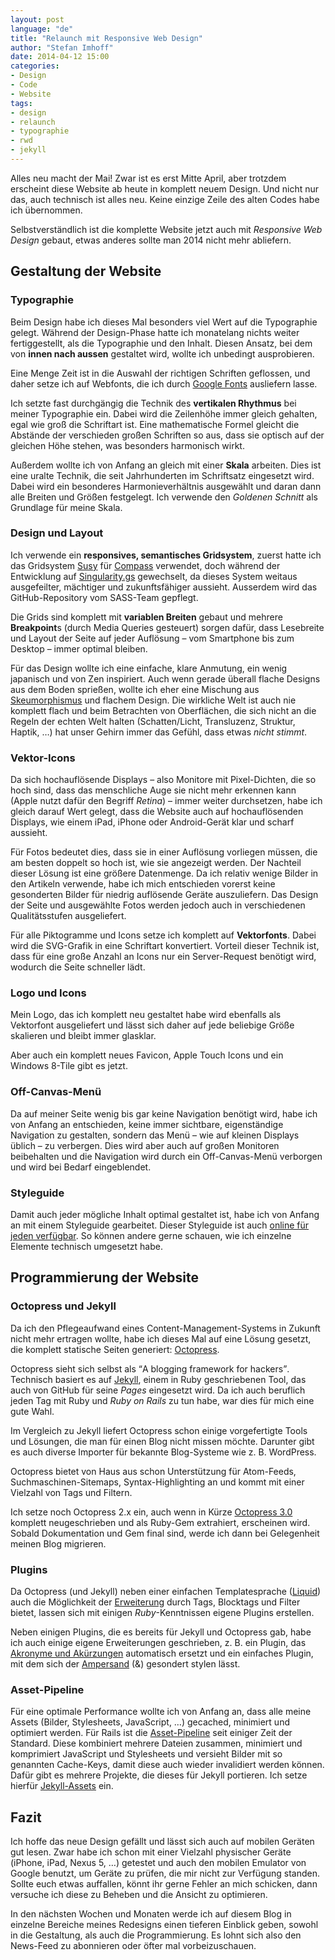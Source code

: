 ```yaml
---
layout: post
language: "de"
title: "Relaunch mit Responsive Web Design"
author: "Stefan Imhoff"
date: 2014-04-12 15:00
categories:
- Design
- Code
- Website
tags:
- design
- relaunch
- typographie
- rwd
- jekyll
---
```


Alles neu macht der Mai! Zwar ist es erst Mitte April, aber trotzdem erscheint diese Website ab heute in komplett neuem Design. Und nicht nur das, auch technisch ist alles neu. Keine einzige Zeile des alten Codes habe ich übernommen.

Selbstverständlich ist die komplette Website jetzt auch mit *Responsive Web Design* gebaut, etwas anderes sollte man 2014 nicht mehr abliefern.

## Gestaltung der Website

### Typographie
Beim Design habe ich dieses Mal besonders viel Wert auf die Typographie gelegt. Während der Design-Phase hatte ich monatelang nichts weiter fertiggestellt, als die Typographie und den Inhalt. Diesen Ansatz, bei dem von **innen nach aussen** gestaltet wird, wollte ich unbedingt ausprobieren.

Eine Menge Zeit ist in die Auswahl der richtigen Schriften geflossen, und daher setze ich auf Webfonts, die ich durch [Google Fonts](https://www.google.com/fonts) ausliefern lasse.

Ich setzte fast durchgängig die Technik des **vertikalen Rhythmus** bei meiner Typographie ein. Dabei wird die Zeilenhöhe immer gleich gehalten, egal wie groß die Schriftart ist. Eine mathematische Formel gleicht die Abstände der verschieden großen Schriften so aus, dass sie optisch auf der gleichen Höhe stehen, was besonders harmonisch wirkt.

Außerdem wollte ich von Anfang an gleich mit einer **Skala** arbeiten. Dies ist eine uralte Technik, die seit Jahrhunderten im Schriftsatz eingesetzt wird. Dabei wird ein besonderes Harmonieverhältnis ausgewählt und daran dann alle Breiten und Größen festgelegt. Ich verwende den *Goldenen Schnitt* als Grundlage für meine Skala.

### Design und Layout
Ich verwende ein **responsives, semantisches Gridsystem**, zuerst hatte ich das Gridsystem [Susy](http://susy.oddbird.net/) für [Compass](http://compass-style.org/) verwendet, doch während der Entwicklung auf [Singularity.gs](http://singularity.gs/) gewechselt, da dieses System weitaus ausgefeilter, mächtiger und zukunftsfähiger aussieht. Ausserdem wird das GitHub-Repository vom SASS-Team gepflegt.

Die Grids sind komplett mit **variablen Breiten** gebaut und mehrere **Breakpoint**s (durch Media Queries gesteuert) sorgen dafür, dass Lesebreite und Layout der Seite auf jeder Auflösung – vom Smartphone bis zum Desktop – immer optimal bleiben.

Für das Design wollte ich eine einfache, klare Anmutung, ein wenig japanisch und von Zen inspiriert. Auch wenn gerade überall flache Designs aus dem Boden sprießen, wollte ich eher eine Mischung aus [Skeumorphismus](http://de.wikipedia.org/wiki/Skeuomorphismus) und flachem Design. Die wirkliche Welt ist auch nie komplett flach und beim Betrachten von Oberflächen, die sich nicht an die Regeln der echten Welt halten (Schatten/Licht, Transluzenz, Struktur, Haptik, …) hat unser Gehirn immer das Gefühl, dass etwas *nicht stimmt*.

### Vektor-Icons
Da sich hochauflösende Displays – also Monitore mit Pixel-Dichten, die so hoch sind, dass das menschliche Auge sie nicht mehr erkennen kann (Apple nutzt dafür den Begriff *Retina*) – immer weiter durchsetzen, habe ich gleich darauf Wert gelegt, dass die Website auch auf hochauflösenden Displays, wie einem iPad, iPhone oder Android-Gerät klar und scharf aussieht.

Für Fotos bedeutet dies, dass sie in einer Auflösung vorliegen müssen, die am besten doppelt so hoch ist, wie sie angezeigt werden. Der Nachteil dieser Lösung ist eine größere Datenmenge. Da ich relativ wenige Bilder in den Artikeln verwende, habe ich mich entschieden vorerst keine gesonderten Bilder für niedrig auflösende Geräte auszuliefern. Das Design der Seite und ausgewählte Fotos werden jedoch auch in verschiedenen Qualitätsstufen ausgeliefert.

Für alle Piktogramme und Icons setze ich komplett auf **Vektorfonts**. Dabei wird die SVG-Grafik in eine Schriftart konvertiert. Vorteil dieser Technik ist, dass für eine große Anzahl an Icons nur ein Server-Request benötigt wird, wodurch die Seite schneller lädt.

### Logo und Icons
Mein Logo, das ich komplett neu gestaltet habe wird ebenfalls als Vektorfont ausgeliefert und lässt sich daher auf jede beliebige Größe skalieren und bleibt immer glasklar.

Aber auch ein komplett neues Favicon, Apple Touch Icons und ein Windows&nbsp;8-Tile gibt es jetzt.

### Off-Canvas-Menü
Da auf meiner Seite wenig bis gar keine Navigation benötigt wird, habe ich von Anfang an entschieden, keine immer sichtbare, eigenständige Navigation zu gestalten, sondern das Menü – wie auf kleinen Displays üblich – zu verbergen. Dies wird aber auch auf großen Monitoren beibehalten und die Navigation wird durch ein Off-Canvas-Menü verborgen und wird bei Bedarf eingeblendet.

### Styleguide
Damit auch jeder mögliche Inhalt optimal gestaltet ist, habe ich von Anfang an mit einem Styleguide gearbeitet. Dieser Styleguide ist auch [online für jeden verfügbar](/styleguide/). So können andere gerne schauen, wie ich einzelne Elemente technisch umgesetzt habe.

## Programmierung der Website

### Octopress und Jekyll
Da ich den Pflegeaufwand eines Content-Management-Systems in Zukunft nicht mehr ertragen wollte, habe ich dieses Mal auf eine Lösung gesetzt, die komplett statische Seiten generiert: [Octopress](http://octopress.org/).

Octopress sieht sich selbst als <q lang="en">A blogging framework for hackers</q>. Technisch basiert es auf [Jekyll](http://jekyllrb.com/), einem in Ruby geschriebenen Tool, das auch von GitHub für seine *Pages* eingesetzt wird. Da ich auch beruflich jeden Tag mit Ruby und *Ruby on Rails* zu tun habe, war dies für mich eine gute Wahl.

Im Vergleich zu Jekyll liefert Octopress schon einige vorgefertigte Tools und Lösungen, die man für einen Blog nicht missen möchte. Darunter gibt es auch diverse Importer für bekannte Blog-Systeme wie z. B. WordPress.

Octopress bietet von Haus aus schon Unterstützung für Atom-Feeds, Suchmaschinen-Sitemaps, Syntax-Highlighting an und kommt mit einer Vielzahl von Tags und Filtern.

Ich setze noch Octopress 2.x ein, auch wenn in Kürze [Octopress 3.0](https://github.com/octopress/octopress) komplett neugeschrieben und als Ruby-Gem extrahiert, erscheinen wird. Sobald Dokumentation und Gem final sind, werde ich dann bei Gelegenheit meinen Blog migrieren.

### Plugins
Da Octopress (und Jekyll) neben einer einfachen Templatesprache ([Liquid](https://github.com/Shopify/liquid/wiki/Liquid-for-Designers)) auch die Möglichkeit der [Erweiterung](https://github.com/Shopify/liquid/wiki/Liquid-for-Programmers) durch Tags, Blocktags und Filter bietet, lassen sich mit einigen *Ruby*-Kenntnissen eigene Plugins erstellen.

Neben einigen Plugins, die es bereits für  Jekyll und Octopress gab, habe ich auch einige eigene Erweiterungen geschrieben, z. B. ein Plugin, das [Akronyme und Akürzungen](https://github.com/kogakure/jekyll-plugin-abbr) automatisch ersetzt und ein einfaches Plugin, mit dem sich der [Ampersand](https://github.com/kogakure/jekyll-plugin-ampersand) (&amp;) gesondert stylen lässt.

### Asset-Pipeline
Für eine optimale Performance wollte ich von Anfang an, dass alle meine Assets (Bilder, Stylesheets, JavaScript, …) gecached, minimiert und optimiert werden. Für Rails ist die [Asset-Pipeline](http://guides.rubyonrails.org/asset_pipeline.html) seit einiger Zeit der Standard. Diese kombiniert mehrere Dateien zusammen, minimiert und komprimiert JavaScript und Stylesheets und versieht Bilder mit so genannten Cache-Keys, damit diese auch wieder invalidiert werden können. Dafür gibt es mehrere Projekte, die dieses für Jekyll portieren. Ich setze hierfür [Jekyll-Assets](https://github.com/ixti/jekyll-assets/) ein.

## Fazit
Ich hoffe das neue Design gefällt und lässt sich auch auf mobilen Geräten gut lesen. Zwar habe ich schon mit einer Vielzahl physischer Geräte (iPhone, iPad, Nexus 5, …) getestet und auch den mobilen Emulator von Google benutzt, um Geräte zu prüfen, die mir nicht zur Verfügung standen. Sollte euch etwas auffallen, könnt ihr gerne Fehler an mich schicken, dann versuche ich diese zu Beheben und die Ansicht zu optimieren.

In den nächsten Wochen und Monaten werde ich auf diesem Blog in einzelne Bereiche meines Redesigns einen tieferen Einblick geben, sowohl in die Gestaltung, als auch die Programmierung. Es lohnt sich also den News-Feed zu abonnieren oder öfter mal vorbeizuschauen.
